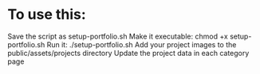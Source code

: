 
# To use this:

Save the script as setup-portfolio.sh
Make it executable: chmod +x setup-portfolio.sh
Run it: ./setup-portfolio.sh
Add your project images to the public/assets/projects directory
Update the project data in each category page